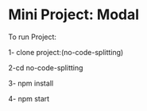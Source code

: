 # Mini Project: Modal
To run Project:

1- clone project:(no-code-splitting)

2-cd no-code-splitting

3- npm install

4- npm start